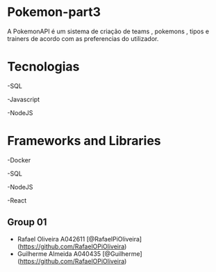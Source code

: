 # Pokemon-part3
A PokemonAPI é um sistema de criação de teams , pokemons , tipos e trainers de acordo com as preferencias do utilizador.

# Tecnologias
-SQL

-Javascript

-NodeJS

# Frameworks and Libraries
-Docker

-SQL

-NodeJS

-React

## Group 01
* Rafael Oliveira A042611 [@RafaelPiOliveira] (https://github.com/RafaelOPiOliveira)
* Guilherme Almeida A040435 [@Guilherme] (https://github.com/RafaelOPiOliveira)
